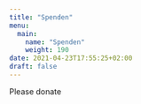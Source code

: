 ```yaml
---
title: "Spenden"
menu:
  main:
    name: "Spenden"
    weight: 190
date: 2021-04-23T17:55:25+02:00
draft: false
---
```


Please donate
